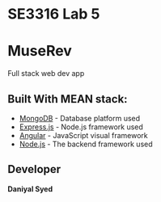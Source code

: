 # SE3316 Lab 5
# MuseRev

Full stack web dev app

## Built With MEAN stack:

- [MongoDB](https://www.mongodb.com/) - Database platform used
- [Express.js](https://github.com/expressjs/express) - Node.js framework used
- [Angular](https://www.angular.io/) - JavaScript visual framework
- [Node.js](https://nodejs.org) - The backend framework used

## Developer

**Daniyal Syed**
